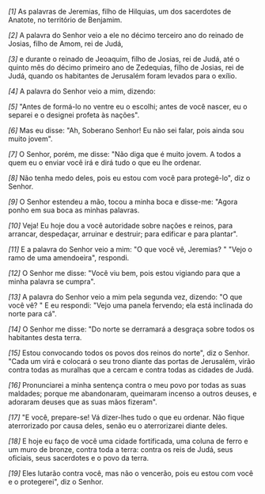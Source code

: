 *[1]* As palavras de Jeremias, filho de Hilquias, um dos sacerdotes de Anatote, no território de Benjamim.

*[2]* A palavra do Senhor veio a ele no décimo terceiro ano do reinado de Josias, filho de Amom, rei de Judá,

*[3]* e durante o reinado de Jeoaquim, filho de Josias, rei de Judá, até o quinto mês do décimo primeiro ano de Zedequias, filho de Josias, rei de Judá, quando os habitantes de Jerusalém foram levados para o exílio.

*[4]* A palavra do Senhor veio a mim, dizendo:

*[5]* "Antes de formá-lo no ventre eu o escolhi; antes de você nascer, eu o separei e o designei profeta às nações".

*[6]* Mas eu disse: "Ah, Soberano Senhor! Eu não sei falar, pois ainda sou muito jovem".

*[7]* O Senhor, porém, me disse: "Não diga que é muito jovem. A todos a quem eu o enviar você irá e dirá tudo o que eu lhe ordenar.

*[8]* Não tenha medo deles, pois eu estou com você para protegê-lo", diz o Senhor.

*[9]* O Senhor estendeu a mão, tocou a minha boca e disse-me: "Agora ponho em sua boca as minhas palavras.

*[10]* Veja! Eu hoje dou a você autoridade sobre nações e reinos, para arrancar, despedaçar, arruinar e destruir; para edificar e para plantar".

*[11]* E a palavra do Senhor veio a mim: "O que você vê, Jeremias? " "Vejo o ramo de uma amendoeira", respondi.

*[12]* O Senhor me disse: "Você viu bem, pois estou vigiando para que a minha palavra se cumpra".

*[13]* A palavra do Senhor veio a mim pela segunda vez, dizendo: "O que você vê? " E eu respondi: "Vejo uma panela fervendo; ela está inclinada do norte para cá".

*[14]* O Senhor me disse: "Do norte se derramará a desgraça sobre todos os habitantes desta terra.

*[15]* Estou convocando todos os povos dos reinos do norte", diz o Senhor. "Cada um virá e colocará o seu trono diante das portas de Jerusalém, virão contra todas as muralhas que a cercam e contra todas as cidades de Judá.

*[16]* Pronunciarei a minha sentença contra o meu povo por todas as suas maldades; porque me abandonaram, queimaram incenso a outros deuses, e adoraram deuses que as suas mãos fizeram".

*[17]* "E você, prepare-se! Vá dizer-lhes tudo o que eu ordenar. Não fique aterrorizado por causa deles, senão eu o aterrorizarei diante deles.

*[18]* E hoje eu faço de você uma cidade fortificada, uma coluna de ferro e um muro de bronze, contra toda a terra: contra os reis de Judá, seus oficiais, seus sacerdotes e o povo da terra.

*[19]* Eles lutarão contra você, mas não o vencerão, pois eu estou com você e o protegerei", diz o Senhor.

